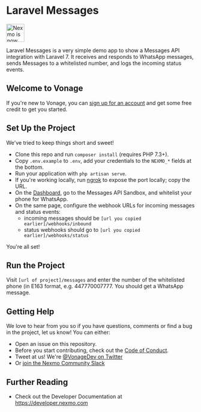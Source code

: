 # Laravel Messages

<img src="https://developer.nexmo.com/assets/images/Vonage_Nexmo.svg" height="48px" alt="Nexmo is now known as Vonage" />

Laravel Messages is a very simple demo app to show a Messages API integration with Laravel 7. It receives and responds to WhatsApp messages, sends Messages to a whitelisted number, and logs the incoming status events.

## Welcome to Vonage

If you're new to Vonage, you can [sign up for an account](https://dashboard.nexmo.com/sign-up?utm_source=DEV_REL&utm_medium=github&utm_campaign=laravel-messages) and get some free credit to get you started.

## Set Up the Project

We've tried to keep things short and sweet!

* Clone this repo and run `composer install` (requires PHP 7.3+).
* Copy `.env.example` to `.env`, add your credentials to the `NEXMO_*` fields at the bottom.
* Run your application with `php artisan serve`.
* If you're working locally, run [ngrok](https://ngrok.com) to expose the port locally; copy the URL.
* On the [Dashboard](https://dashboard.nexmo.com), go to the Messages API Sandbox, and whitelist your phone for WhatsApp.
* On the same page, configure the webhook URLs for incoming messages and status events:
    - incoming messages should be `[url you copied earlier]/webhooks/inbound`
    - status webhooks should go to `[url you copied earlier]/webhooks/status`

You're all set!

## Run the Project

Visit `[url of project]/messages` and enter the number of the whitelisted phone (in E163 format, e.g. 447770007777. You should get a WhatsApp message.

## Getting Help

We love to hear from you so if you have questions, comments or find a bug in the project, let us know! You can either:

* Open an issue on this repository. 
* Before you start contributing, check out the [Code of Conduct](CODE_OF_CONDUCT).
* Tweet at us! We're [@VonageDev on Twitter](https://twitter.com/VonageDev)
* Or [join the Nexmo Community Slack](https://developer.nexmo.com/community/slack)

## Further Reading

* Check out the Developer Documentation at <https://developer.nexmo.com>
